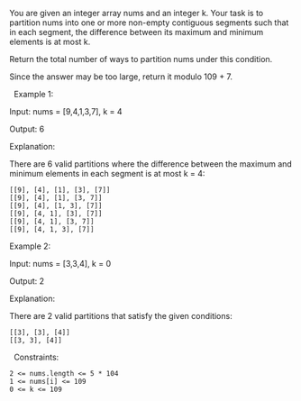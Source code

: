 You are given an integer array nums and an integer k. Your task is to partition nums into one or more non-empty contiguous segments such that in each segment, the difference between its maximum and minimum elements is at most k.

Return the total number of ways to partition nums under this condition.

Since the answer may be too large, return it modulo 109 + 7.

 
Example 1:


Input: nums = [9,4,1,3,7], k = 4

Output: 6

Explanation:

There are 6 valid partitions where the difference between the maximum and minimum elements in each segment is at most k = 4:


	[[9], [4], [1], [3], [7]]
	[[9], [4], [1], [3, 7]]
	[[9], [4], [1, 3], [7]]
	[[9], [4, 1], [3], [7]]
	[[9], [4, 1], [3, 7]]
	[[9], [4, 1, 3], [7]]



Example 2:


Input: nums = [3,3,4], k = 0

Output: 2

Explanation:

There are 2 valid partitions that satisfy the given conditions:


	[[3], [3], [4]]
	[[3, 3], [4]]



 
Constraints:


	2 <= nums.length <= 5 * 104
	1 <= nums[i] <= 109
	0 <= k <= 109

